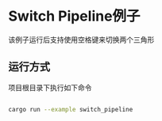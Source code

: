 # Switch Pipeline例子

该例子运行后支持使用空格键来切换两个三角形

## 运行方式

项目根目录下执行如下命令

```bash

cargo run --example switch_pipeline


```